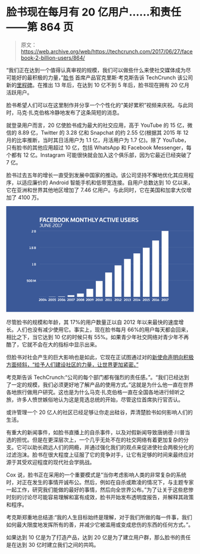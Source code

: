 # 脸书现在每月有 20 亿用户……和责任——第 864 页

> 原文：<https://web.archive.org/web/https://techcrunch.com/2017/06/27/facebook-2-billion-users/864/>

“我们正在达到一个值得认真审视的规模，我们可以做些什么来使社交媒体成为尽可能好的最积极的力量，”[脸书](https://web.archive.org/web/20200712035742/https://crunchbase.com/organization/facebook) 首席产品官克里斯·考克斯告诉 TechCrunch 该公司新的[里程碑](https://web.archive.org/web/20200712035742/https://newsroom.fb.com/news/2017/06/two-billion-people-coming-together-on-facebook/)。在推出 13 年后，在达到 10 亿不到 5 年后，脸书现在拥有 20 亿月活跃用户。

脸书希望人们可以在这里制作并分享一个个性化的“美好累积”视频来庆祝。与此同时，马克·扎克伯格冷静地发布了这条简短的消息。

就登录用户而言，20 亿使脸书成为最大的社交应用，高于 YouTube 的 15 亿，微信的 8.89 亿，Twitter 的 3.28 亿和 Snapchat 的约 2.55 亿(根据其 2015 年 12 月的比率推断，当时其日活用户为 1.1 亿，月活用户为 1.7 亿)。除了 YouTube，只有脸书的其他应用超过 10 亿，包括 WhatsApp 和 Facebook Messenger，每个都有 12 亿。Instagram 可能很快就会加入这个俱乐部，因为它最近已经突破了 7 亿。

脸书过去五年的增长一直受到发展中国家的推动。该公司坚持不懈地优化其应用程序，以适应廉价的 Android 智能手机和低带宽连接。自用户总数达到 10 亿以来，它在亚洲和世界其他地区增加了 7.46 亿用户。与此同时，它在美国和加拿大仅增加了 4100 万。

![](img/118807c870c9440146737a19651b17ca.png)

尽管脸书的规模和年龄，其 17%的用户数量正以自 2012 年以来最快的速度增长。人们也没有减少使用它。事实上，现在脸书每月 66%的用户每天都会回来，相比之下，当它达到 10 亿的时候只有 55%。如果青少年社交网络对青少年不再酷了，它就不会在大的指标中显示出来。

但脸书对社会产生的巨大影响也是如此，它现在正试图通过对的[新使命声明向积极方面倾斜，“给予人们建设社区的力量，让世界更加紧密。”](https://web.archive.org/web/20200712035742/https://beta.techcrunch.com/2017/06/22/bring-the-world-closer-together/)

考克斯告诉 TechCrunch:“公司的每个部门都有强烈的责任感。”。“我们已经达到了一定的规模，我们必须更好地了解产品的使用方式。”这就是为什么他一直在世界各地旅行做用户研究。这也是为什么马克·扎克伯格一直在全国各地进行倾听之旅，许多人愤世嫉俗地认为这是竞选总统的开始，尽管这位首席执行官否认。

或许管理一个 20 亿人的社区已经足够让你走出硅谷，弄清楚脸书如何影响人们的生活。

有重大的新闻事件，如脸书直播上的自杀事件，以及对假新闻导致唐纳德·川普当选的担忧。但是在更深层次上，一个几乎无处不在的社交网络有着更加复杂的分支。它可以助长疏远人们的网瘾，并通过强化我们的观点来促进使社会两极分化的过滤泡沫。脸书在很大程度上征服了它的竞争对手，让它有足够的时间来最终应对源于其受欢迎程度的现代社会学挑战。

Cox 说，脸书正在采用的一个重要模式是“当你考虑影响人类的非常复杂的系统时，对正在发生的事情开诚布公。然后，例如在自杀或欺凌的情况下，与主题专家一起工作，研究我们能做的最好的事情，然后向全世界公布。”为了让关于这些悲惨时刻的讨论尽可能容易理解和富有成效，脸书开始发布透明度报告，并解释其政策和程序。

考克斯郑重地总结道:“我的人生目标始终是理解，对于我们所做的每一件事，我们如何最大限度地发挥所有的善，并减少它被滥用或变成悲伤的东西的任何方式。”。

如果达到 10 亿是为了打造产品，达到 20 亿是为了建立用户群，那么脸书的责任是在达到 30 亿时建立我们之间的共鸣。